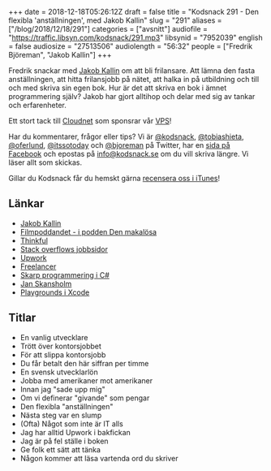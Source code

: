 +++
date = 2018-12-18T05:26:12Z
draft = false
title = "Kodsnack 291 - Den flexibla 'anställningen', med Jakob Kallin"
slug = "291"
aliases = ["/blog/2018/12/18/291"]
categories = ["avsnitt"]
audiofile = "https://traffic.libsyn.com/kodsnack/291.mp3"
libsynid = "7952039"
english = false
audiosize = "27513506"
audiolength = "56:32"
people = ["Fredrik Björeman", "Jakob Kallin"]
+++

Fredrik snackar med [Jakob Kallin](https://jakobkallin.com/) om att bli frilansare. Att lämna den fasta anställningen, att hitta frilansjobb på nätet, att halka in på utbildning och till och med skriva sin egen bok. Hur är det att skriva en bok i ämnet programmering själv? Jakob har gjort alltihop och delar med sig av tankar och erfarenheter.

Ett stort tack till [Cloudnet](http://www.cloudnet.se) som sponsrar vår [VPS](http://en.wikipedia.org/wiki/Virtual_private_server)!

Har du kommentarer, frågor eller tips? Vi är [@kodsnack](https://www.twitter.com/kodsnack), [@tobiashieta](https://www.twitter.com/tobiashieta), [@oferlund](https://www.twitter.com/oferlund), [@itssotoday](https://twitter.com/itssotoday) och [@bjoreman](https://www.twitter.com/bjoreman) på Twitter, har en [sida på Facebook](https://www.facebook.com/kodsnack) och epostas på [info@kodsnack.se](mailto:info@kodsnack.se) om du vill skriva längre. Vi läser allt som skickas.

Gillar du Kodsnack får du hemskt gärna [recensera oss i iTunes](http://itunes.apple.com/se/podcast/kodsnack/id561631498?l=en)!

## Länkar ##
* [Jakob Kallin](https://jakobkallin.com/)
* [Filmpoddandet - i podden Den makalösa](https://www.denmakalosa.se/)
* [Thinkful](https://www.thinkful.com/)
* [Stack overflows jobbsidor](https://stackoverflow.com/jobs)
* [Upwork](https://www.upwork.com/)
* [Freelancer](https://www.freelancer.com/)
* [Skarp programmering i C#](http://skansholm.com/skarp/)
* [Jan Skansholm](http://skansholm.com/)
* [Playgrounds i Xcode](https://developer.apple.com/swift/blog/?id=35)

## Titlar ##
* En vanlig utvecklare
* Trött över kontorsjobbet
* För att slippa kontorsjobb
* Du får betalt den här siffran per timme
* En svensk utvecklarlön
* Jobba med amerikaner mot amerikaner
* Innan jag "sade upp mig"
* Om vi definerar "givande" som pengar
* Den flexibla "anställningen"
* Nästa steg var en slump
* (Ofta) Något som inte är IT alls
* Jag har alltid Upwork i bakfickan
* Jag är på fel ställe i boken
* Ge folk ett sätt att tänka
* Någon kommer att läsa vartenda ord du skriver
